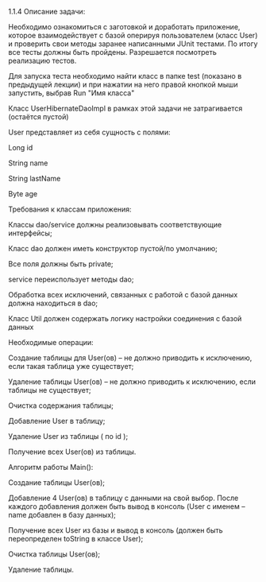 1.1.4 Описание задачи:

Необходимо ознакомиться с заготовкой и доработать приложение, которое взаимодействует с базой оперируя пользователем
(класс User) и проверить свои методы заранее написанными JUnit тестами. По итогу все тесты должны быть пройдены.
Разрешается посмотреть реализацию тестов.

Для запуска теста необходимо найти класс в папке test (показано в предыдущей лекции) и при нажатии на него правой
кнопкой мыши запустить, выбрав Run "Имя класса"

Класс UserHibernateDaoImpl в рамках этой задачи не затрагивается (остаётся пустой)

User представляет из себя сущность с полями:

Long id

String name

String lastName

Byte age

Требования к классам приложения:

Классы dao/service должны реализовывать соответствующие интерфейсы;

Класс dao должен иметь конструктор пустой/по умолчанию;

Все поля должны быть private;

service переиспользует методы dao;

Обработка всех исключений, связанных с работой с базой данных должна находиться в dao;

Класс Util должен содержать логику настройки соединения с базой данных

Необходимые операции:

Создание таблицы для User(ов) – не должно приводить к исключению, если такая таблица уже существует;

Удаление таблицы User(ов) – не должно приводить к исключению, если таблицы не существует;

Очистка содержания таблицы;

Добавление User в таблицу;

Удаление User из таблицы ( по id );

Получение всех User(ов) из таблицы.

Алгоритм работы Main():

Создание таблицы User(ов);

Добавление 4 User(ов) в таблицу с данными на свой выбор. После каждого добавления должен быть вывод в консоль (User с
именем – name добавлен в базу данных);

Получение всех User из базы и вывод в консоль (должен быть переопределен toString в классе User);

Очистка таблицы User(ов);

Удаление таблицы.